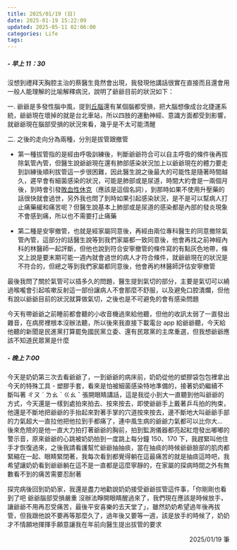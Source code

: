 ```yaml
---
title: 2025/01/19 (日)
date: 2025-01-19 15:22:09
updated: 2025-05-11 02:06:00
categories: Life
tags:
---
```


##### - 早上 11：30

沒想到禮拜天胸腔主治的蔡醫生竟然會出現，我發現他講話很實在直接而且還會用一般人能理解的比喻解釋病況，說明了爺爺目前的狀況如下：

一. 爺爺是多發性腦中風，提到[丘腦](https://openchang.tw/halamic-stroke/)還有某個腦都受損，把大腦想像成台北捷運系統，爺爺現在壞掉的就是台北車站，所以四肢的運動神經、意識方面都受到影響，就爺爺現在腦部受損的狀況來看，幾乎是不太可能清醒

二. 之後的走向分為兩種，分別是拔管跟撤管

- 第一種拔管指的是經由呼吸訓練後，判斷爺爺符合可以自主呼吸的條件後再拔除氣管內管，但醫生說爺爺現在還有肺部感染狀況加上以爺爺現在的體力要走到訓練後順利拔管這一步很困難，因此醫生說之後最大的可能性是隨著時間越久，遲早會有細菌感染的狀況，可能是肺部或是尿道，時間大約會是一兩個月後，到時會引發[敗血性休克](https://www.commonhealth.com.tw/article/87375)（應該是這個名詞），到那時如果不使用升壓藥的話很快就會過世，另外我也問了到時如果引起感染狀況，是不是可以幫病人打止痛藥緩和痛苦呢？但醫生說基本上肺部或是尿道的感染都是內部的發炎現象不會感到痛，所以也不需要打止痛藥

- 第二種是安寧撤管，也就是經家屬同意後，再經由兩位專科醫生的同意撤除氣管內管，這部分的話醫生說等到我們家屬都一致同意後，他會再找之前神經內科的林醫師一起評斷，但他也說到符合安寧撤管的條件寫的有點灰色地帶，條文上說是要末期可能一週內就會過世的病人才符合條件，就爺爺現在的狀況是不符合的，但總之等到我們家屬都同意後，他會再約林醫師評估安寧撤管

最後我問了關於氣管可以插多久的問題，醫生提到氣切的部分，主要是氣切可以繞過喉嚨會引起咳嗽反射這一部份讓病人不會那麼不舒服，以及避免口腔潰爛，但他有說以爺爺目前的狀況就算做氣切，之後也是不可避免的會有感染問題

今天有帶爺爺之前睡前都會聽的小收音機過來給他聽，但他的收訊太弱了一直發出雜音，在病房裡根本沒辦法聽，所以後來我直接下載電台 app 給爺爺聽，今天給他聽的新聞是民進黨打算罷免國民黨立委、還有民眾黨的主席重選，但我想爺爺應該不知道民眾黨是什麼

##### - 晚上 7:00

今天是奶奶第三次去看爺爺了，一到爺爺的病床前，奶奶從他的塑膠袋包包裡拿出今天的特殊工具 - 塑膠手套，看來是怕被細菌感染特地準備的，接著奶奶繼續不斷叫著 ㄔㄡ ˋ ㄌㄠ ˋ ㄍㄠ ˇ 張開眼睛講話，這是我從小到大一直聽到他叫爺爺的方式，今天還是一樣到處拍來拍去、按來按去，即使爺爺手上戴著乒乓拍的拘束，他還是不斷地把爺爺的手抬起來對著手掌的穴道按來按去，邊不斷地大叫爺爺手部的力氣超大一直拉他把他拉到手都痛了，連中風生病的爺爺力氣都可以比你大... 後來危險的是他一直大力拍打著爺爺的胸前，拍到監測儀器都亮起紅燈發出嘟嘟的警示音，原來爺爺的心跳被奶奶拍到一度跳上每分鐘 150、170 下，我趕緊叫他住手才恢復過來，之後我請看護幫忙爺爺抽抽痰，當在抽痰的時候爺爺臉部的肌肉都緊縮在一起、眼睛緊閉著，我每次看到都覺得躺在這最痛苦的就是抽痰這時吧，我希望讓奶奶看到爺爺躺在這不是一直都是這麼寧靜的，在家屬的探病時間之外有無數看不到的痛苦需要忍耐著

探完病後回到奶奶家，我還是盡力地勸說奶奶接受爺爺拔管這件事，「你剛剛也看到了吧 爺爺腦部受損嚴重 沒辦法睜開眼睛醒過來了，我們現在應該是時候放手，讓爺爺不用再忍受痛苦，最後平安喜樂的去天堂了」，雖然奶奶希望過年後再拔管，但我跟他說不要再等那麼久了，過年後又要等一週，該是放手的時候了，奶奶才不情願地揮揮手願意讓我在年前向醫生提出拔管的要求

<div style="text-align: right">2025/01/19 筆</div>
